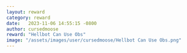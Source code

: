 ```yaml
---
layout: reward
category: reward
date:   2023-11-06 14:55:15 -0800
author: cursedmoose
reward: "Hellbot Can Use Obs"
image: "/assets/images/user/cursedmoose/Hellbot Can Use Obs.png"
---
```

